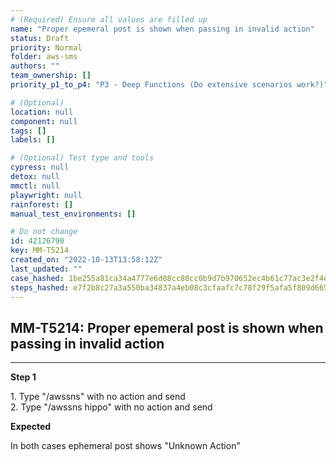 ```yaml
---
# (Required) Ensure all values are filled up
name: "Proper epemeral post is shown when passing in invalid action"
status: Draft
priority: Normal
folder: aws-sms
authors: ""
team_ownership: []
priority_p1_to_p4: "P3 - Deep Functions (Do extensive scenarios work?)"

# (Optional)
location: null
component: null
tags: []
labels: []

# (Optional) Test type and tools
cypress: null
detox: null
mmctl: null
playwright: null
rainforest: []
manual_test_environments: []

# Do not change
id: 42126790
key: MM-T5214
created_on: "2022-10-13T13:58:12Z"
last_updated: ""
case_hashed: 1be255a81ca34a4777e6d08cc80cc0b9d7b970652ec4b61c77ac3e2f4ee590b5e960a5dc6602067dcf5925d56825ad88
steps_hashed: e7f2b8c27a3a550ba34837a4eb08c3cfaafc7c78f29f5afa5f809d665a10e9b21f2cc3157e8a8b00ec0c555a5e09954d
---
```


<!-- (Auto-generated) Based on frontmatter's "key" and "name" -->

## MM-T5214: Proper epemeral post is shown when passing in invalid action

---

**Step 1**

1\. Type "/awssns" with no action and send\
2\. Type "/awssns hippo" with no action and send

**Expected**

In both cases ephemeral post shows "Unknown Action"
